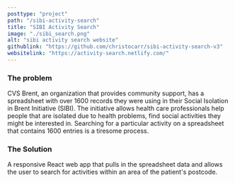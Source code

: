 ```yaml
---
posttype: "project"
path: "/sibi-activity-search"
title: "SIBI Activity Search"
image: "./sibi_search.png"
alt: "sibi activity search website"
githublink: "https://github.com/christocarr/sibi-activity-search-v3"
websitelink: "https://activity-search.netlify.com/"
---
```


### The problem

CVS Brent, an organization that provides community support, has a spreadsheet with over 1600 records they were using in their Social Isolation in Brent Initiative (SIBI). The initiative allows health care professionals help people that are isolated due to health problems, find social activities they might be interested in. Searching for a particular activity on a spreadsheet that contains 1600 entries is a tiresome process.

### The Solution

A responsive React web app that pulls in the spreadsheet data and allows the user to search for activities within an area of the patient's postcode.

<!-- [Github repo](https://github.com/christocarr/sibi-activity-search-v3)

[Website](https://activity-search.netlify.com/) -->
